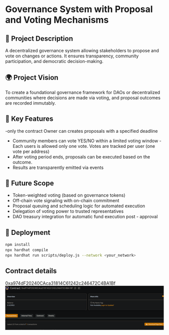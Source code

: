 # Governance System with Proposal and Voting Mechanisms      

## 🧠 Project Description                

A decentralized governance system allowing stakeholders to propose and vote on changes or actions. It ensures transparency, community participation, and democratic decision-making. 

## 🌍 Project Vision    

To create a foundational governance framework for DAOs or decentralized communities where decisions are made via voting, and proposal outcomes are recorded immutably. 

## 🔑 Key Features                     

-only the contract Owner can creates proposals with a specified deadline 
- Community members can vote YES/NO within a limited voting window
-Each users is allowed only one vote. Votes are tracked per user (one vote per address)
- After voting period ends, proposals can be executed based on the outcome.
- Results are transparently emitted via events

## 🚀 Future Scope 

- Token-weighted voting (based on governance tokens)
- Off-chain vote signaling with on-chain commitment
- Proposal queuing and scheduling logic for automated execution 
- Delegation of voting power to trusted representatives  
- DAO treasury integration for automatic fund execution post - approval 

## 📜 Deployment

```bash
npm install
npx hardhat compile
npx hardhat run scripts/deploy.js --network <your_network>
```

## Contract details
0xa974dF20240CAca31814C61242c246472C4BA1Bf![alt text](image.png)

